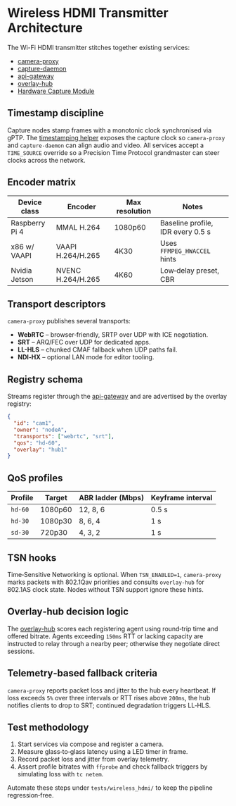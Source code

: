 # Wireless HDMI Transmitter Architecture

The Wi-Fi HDMI transmitter stitches together existing services:

- [camera-proxy](../../../host/services/camera-proxy/README.md)
- [capture-daemon](../../../host/services/capture-daemon/README.md)
- [api-gateway](../../../host/services/api-gateway/README.md)
- [overlay-hub](../../../host/services/overlay-hub/README.md)
- [Hardware Capture Module](../../../video/modules/hwcapture/README.md)

## Timestamp discipline
Capture nodes stamp frames with a monotonic clock synchronised via gPTP. The
[timestamping helper](../../../video/modules/hwcapture/README.md) exposes the
capture clock so `camera-proxy` and `capture-daemon` can align audio and video.
All services accept a `TIME_SOURCE` override so a Precision Time Protocol grandmaster
can steer clocks across the network.

## Encoder matrix
| Device class | Encoder | Max resolution | Notes |
|--------------|---------|----------------|-------|
| Raspberry Pi 4 | MMAL H.264 | 1080p60 | Baseline profile, IDR every 0.5 s |
| x86 w/ VAAPI | VAAPI H.264/H.265 | 4K30 | Uses `FFMPEG_HWACCEL` hints |
| Nvidia Jetson | NVENC H.264/H.265 | 4K60 | Low‑delay preset, CBR |

## Transport descriptors
`camera-proxy` publishes several transports:

- **WebRTC** – browser‑friendly, SRTP over UDP with ICE negotiation.
- **SRT** – ARQ/FEC over UDP for dedicated apps.
- **LL-HLS** – chunked CMAF fallback when UDP paths fail.
- **NDI‑HX** – optional LAN mode for editor tooling.

## Registry schema
Streams register through the [api-gateway](../../../host/services/api-gateway/README.md)
and are advertised by the overlay registry:

```json
{
  "id": "cam1",
  "owner": "nodeA",
  "transports": ["webrtc", "srt"],
  "qos": "hd-60",
  "overlay": "hub1"
}
```

## QoS profiles
| Profile | Target | ABR ladder (Mbps) | Keyframe interval |
|---------|--------|-------------------|-------------------|
| `hd-60` | 1080p60 | 12, 8, 6 | 0.5 s |
| `hd-30` | 1080p30 | 8, 6, 4 | 1 s |
| `sd-30` | 720p30  | 4, 3, 2 | 1 s |

## TSN hooks
Time‑Sensitive Networking is optional. When `TSN_ENABLED=1`, `camera-proxy`
marks packets with 802.1Qav priorities and consults `overlay-hub` for
802.1AS clock state. Nodes without TSN support ignore these hints.

## Overlay‑hub decision logic
The [overlay-hub](../../../host/services/overlay-hub/README.md) scores each
registering agent using round‑trip time and offered bitrate. Agents exceeding
`150ms` RTT or lacking capacity are instructed to relay through a nearby peer;
otherwise they negotiate direct sessions.

## Telemetry‑based fallback criteria
`camera-proxy` reports packet loss and jitter to the hub every heartbeat. If
loss exceeds `5%` over three intervals or RTT rises above `200ms`, the hub
notifies clients to drop to SRT; continued degradation triggers LL‑HLS.

## Test methodology
1. Start services via compose and register a camera.
2. Measure glass‑to‑glass latency using a LED timer in frame.
3. Record packet loss and jitter from overlay telemetry.
4. Assert profile bitrates with `ffprobe` and check fallback triggers by
simulating loss with `tc netem`.

Automate these steps under `tests/wireless_hdmi/` to keep the pipeline
regression‑free.
